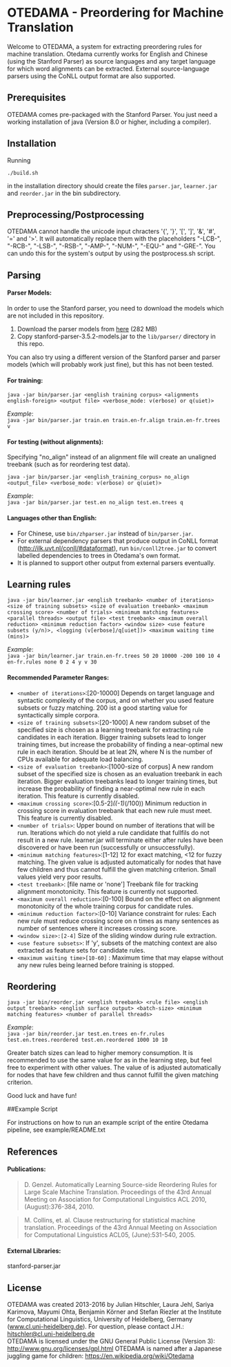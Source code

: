 # OTEDAMA - Preordering for Machine Translation

Welcome to OTEDAMA, a system for extracting preordering rules for machine translation. Otedama currently works for English and Chinese (using the Stanford Parser) as source languages and any target language for which word alignments can be extracted. External source-language parsers using the CoNLL output format are also supported. 

## Prerequisites 

OTEDAMA comes pre-packaged with the Stanford Parser. You just need a working installation of java (Version 8.0 or higher, including a compiler).

## Installation

Running

`./build.sh`

in the installation directory should create the files `parser.jar`, `learner.jar` and `reorder.jar` in the bin subdirectory.

## Preprocessing/Postprocessing

OTEDAMA cannot handle the unicode input chracters '{', '}', '[', ']', '&', '#', '=' and '>'. It will automatically replace them with the placeholders "-LCB-", "-RCB-", "-LSB-", "-RSB-", "-AMP-", "-NUM-", "-EQU-" and "-GRE-". You can undo this for the system's output by using the postprocess.sh script.

## Parsing

#### Parser Models:  
In order to use the Stanford parser, you need to download the models which are not included in this repository. 

1. Download the parser models from [here](http://www.cl.uni-heidelberg.de/statnlpgroup/otedama/stanford-parser-3.5.2-models.jar) (282 MB)
2. Copy stanford-parser-3.5.2-models.jar to the `lib/parser/` directory in this repo. 

You can also try using a different version of the Stanford parser and parser models (which will probably work just fine), but this has not been tested.

#### For training:

````
java -jar bin/parser.jar <english training corpus> <alignments english-foreign> <output file> <verbose_mode: v(erbose) or q(uiet)>
````

_Example_:  
`java -jar bin/parser.jar train.en train.en-fr.align train.en-fr.trees v` 
 
#### For testing (without alignments):  

Specifying "no_align" instead of an alignment file will create an unaligned treebank (such as for reordering test data).  
````
java -jar bin/parser.jar <english_training_corpus> no_align <output_file> <verbose_mode: v(erbose) or q(uiet)>
````
_Example_:  
`java -jar bin/parser.jar test.en no_align test.en.trees q`

#### Languages other than English:

* For Chinese, use `bin/zhparser.jar` instead of `bin/parser.jar`.
* For external dependency parsers that produce output in CoNLL format (http://ilk.uvt.nl/conll/#dataformat),  run `bin/conll2tree.jar` to convert labelled dependencies to trees in Otedama's own format.   
* It is planned to support other output from external parsers eventually.  


## Learning rules

````
java -jar bin/learner.jar <english treebank> <number of iterations> <size of training subsets> <size of evaluation treebank> <maximum crossing score> <number of trials> <minimum matching features> <parallel threads> <output file> <test treebank> <maximum overall reduction> <minimum reduction factor> <window size> <use feature subsets (y/n)>, <logging (v[erbose]/q[uiet])> <maximum waiting time (mins)>

````
_Example_:  
`java -jar bin/learner.jar train.en-fr.trees 50 20 10000 -200 100 10 4 en-fr.rules none 0 2 4 y v 30`

#### Recommended Parameter Ranges:

* `<number of iterations>`:[20-10000] Depends on target language and syntactic complexity of the corpus, and on whether you used feature subsets or fuzzy matching. 200 ist a good starting value for syntactically simple corpora. 
* `<size of training subsets>`:[20-1000]  A new random subset of the specified size is chosen as a learning treebank for extracting rule candidates in each iteration. Bigger training subsets lead to longer training times, but increase the probability of finding a near-optimal new rule in each iteration. Should be at leat 2N, where N is the number of CPUs available for adequate load balancing. 
* `<size of evaluation treebank>`:[1000-size of corpus] A new random subset of the specified size is chosen as an evaluation treebank in each iteration. Bigger evaluation treebanks lead to longer training times, but increase the probability of finding a near-optimal new rule in each iteration. This feature is currently disabled.
* `<maximum crossing score>`:[0.5-2]*((-1)*(<size of evaluation treebank>/100)) Minimum reduction in crossing score in evaluation treebank that each new rule must meet. This feature is currently disabled.
* `<number of trials>`: Upper bound on number of iterations that will be run. Iterations which do not yield a rule candidate that fullfils <maximum crossing score> do not result in a new rule. learner.jar will terminate either after <number of rules to be learned> rules have been discovered or <number of trials> have been run (successfully or unsuccessfully).
* `<minimum matching features>`:[1-12] 12 for exact matching, <12 for fuzzy matching. The given value is adjusted automatically for nodes that have few children and thus cannot fulfill the given matching criterion. Small values yield very poor results. 
* `<test treebank>`: [file name or 'none'] Treebank file for tracking alignment monotonicity. This feature is currently not supported.
* `<maximum overall reduction>`:[0-100] Bound on the effect on alignment monotonicity of the whole training corpus for candidate rules.
* `<minimum reduction factor>`:[0-10] Variance constraint for rules: Each new rule must reduce crossing score on n times as many sentences as number of sentences where it increases crossing score.
* `<window size>:[2-4]` Size of the sliding window during rule extraction.
* `<use feature subsets>`: If 'y', subsets of the matching context are also extracted as feature sets for candidate rules. 
* `<maximum waiting time>[10-60]` : Maximum time that may elapse without any new rules being learned before training is stopped. 



## Reordering

````
java -jar bin/reorder.jar <english treebank> <rule file> <english output treebank> <english surface output> <batch-size> <minimum matching features> <number of parallel threads>
````

_Example_:  
`java -jar bin/reorder.jar test.en.trees en-fr.rules test.en.trees.reordered test.en.reordered 1000 10 10`

Greater batch sizes can lead to higher memory consumption. It is recommended to use the same value for <minimum matching features> as in the learning step, but feel free to experiment with other values. The value of <minimum matching features> is adjusted automatically for nodes that have few children and thus cannot fulfill the given matching criterion.

Good luck and have fun!

##Example Script

For instructions on how to run an example script of the entire Otedama pipeline, see example/README.txt

## References

#### Publications:

> D. Genzel. Automatically Learning Source-side Reordering Rules for Large Scale Machine Translation. Proceedings of the 43rd Annual Meeting on Association for Computational Linguistics ACL 2010, (August):376-384, 2010.

> M. Collins, et. al. Clause restructuring for statistical machine translation. Proceedings of the 43rd Annual Meeting on Association for Computational Linguistics ACL05, (June):531-540, 2005.

#### External Libraries:

stanford-parser.jar

## License

OTEDAMA was created 2013-2016 by Julian Hitschler, Laura Jehl, Sariya Karimova, Mayumi Ohta, Benjamin Körner and Stefan Riezler at the Institute for Computational Linguistics, University of Heidelberg, Germany (www.cl.uni-heidelberg.de). For question, please contact J.H.: hitschler@cl.uni-heidelberg.de  
OTEDAMA is licensed under the GNU General Public License (Version 3): http://www.gnu.org/licenses/gpl.html
OTEDAMA is named after a Japanese juggling game for children: https://en.wikipedia.org/wiki/Otedama